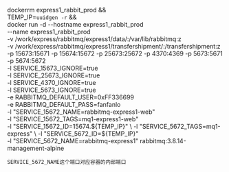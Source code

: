 dockerrm express1_rabbit_prod && \
TEMP_IP=`uuidgen -r` && \
docker run -d --hostname express1_rabbit_prod \
--name express1_rabbit_prod \
-v /work/express/rabbitmq/express1/data/:/var/lib/rabbitmq:z \
-v /work/express/rabbitmq/express1/transfershipment/:/transfershipment:z \
-p 15673:15671 -p 15674:15672 -p 25673:25672 -p 4370:4369 -p 5673:5671 -p 5674:5672 \
-l SERVICE_15673_IGNORE=true  \
-l SERVICE_25673_IGNORE=true  \
-l SERVICE_4370_IGNORE=true  \
-l SERVICE_5673_IGNORE=true    \
-e RABBITMQ_DEFAULT_USER=0xFF336699 \
-e RABBITMQ_DEFAULT_PASS=fanfanlo \
-l "SERVICE_15672_NAME=rabbitmq-express1-web"  \
-l "SERVICE_15672_TAGS=mq1-express1-web" \
-l "SERVICE_15672_ID=15674.${TEMP_IP}"  \
-l "SERVICE_5672_TAGS=mq1-express" \
-l "SERVICE_5672_ID=${TEMP_IP}" \
-l "SERVICE_5672_NAME=rabbitmq-express1" rabbitmq:3.8.14-management-alpine
	
	
	
	SERVICE_5672_NAME这个端口对应容器的内部端口